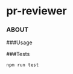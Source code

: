 
pr-reviewer
====================================

### ABOUT

###Usage

###Tests
```javascript
npm run test
```
